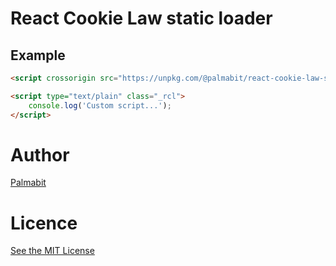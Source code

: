 # React Cookie Law static loader

## Example

```html
<script crossorigin src="https://unpkg.com/@palmabit/react-cookie-law-static-loader@0.2.1/index.js"></script>

<script type="text/plain" class="_rcl">
    console.log('Custom script...');
</script>
```

# Author

[Palmabit](https://www.palmabit.com)

# Licence

[See the MIT License](http://opensource.org/licenses/MIT)
